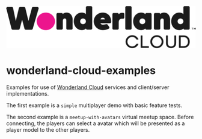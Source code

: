 <picture>
  <source media="(prefers-color-scheme: dark)" srcset="https://github.com/WonderlandEngine/wonderland-cloud/blob/main/img/wonderland-cloud-logo-reversed.png?raw=true">
  <source media="(prefers-color-scheme: light)" srcset="https://github.com/WonderlandEngine/wonderland-cloud/blob/main/img/wonderland-cloud-logo.png?raw=true">
  <source srcset="https://github.com/WonderlandEngine/wonderland-cloud/blob/master/img/wonderland-cloud-logo.png?raw=true">
  <img alt="Wonderland Cloud Logo" src="https://github.com/WonderlandEngine/wonderland-cloud/blob/main/img/wonderland-cloud-logo.png?raw=true">
</picture>

# wonderland-cloud-examples
Examples for use of [Wonderland Cloud](cloud.wonderland.dev) services and client/server implementations.

The first example is a `simple` multiplayer demo with basic feature tests.

The second example is a `meetup-with-avatars` virtual meetup space. Before connecting,
the players can select a avatar which will be presented as a player model to the other players.

